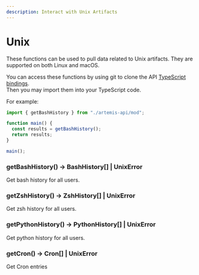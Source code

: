 ```yaml
---
description: Interact with Unix Artifacts
---
```


# Unix

These functions can be used to pull data related to Unix artifacts. They are
supported on both Linux and macOS.

You can access these functions by using git to clone the API [TypeScript bindings](https://github.com/puffyCid/artemis-api).  
Then you may import them into your TypeScript code.

For example:
```typescript
import { getBashHistory } from "./artemis-api/mod";

function main() {
  const results = getBashHistory();
  return results;
}

main();
```

### getBashHistory() -> BashHistory[] | UnixError

Get bash history for all users.

### getZshHistory() -> ZshHistory[] | UnixError

Get zsh history for all users.

### getPythonHistory() -> PythonHistory[] | UnixError

Get python history for all users.

### getCron() -> Cron[] | UnixError

Get Cron entries

